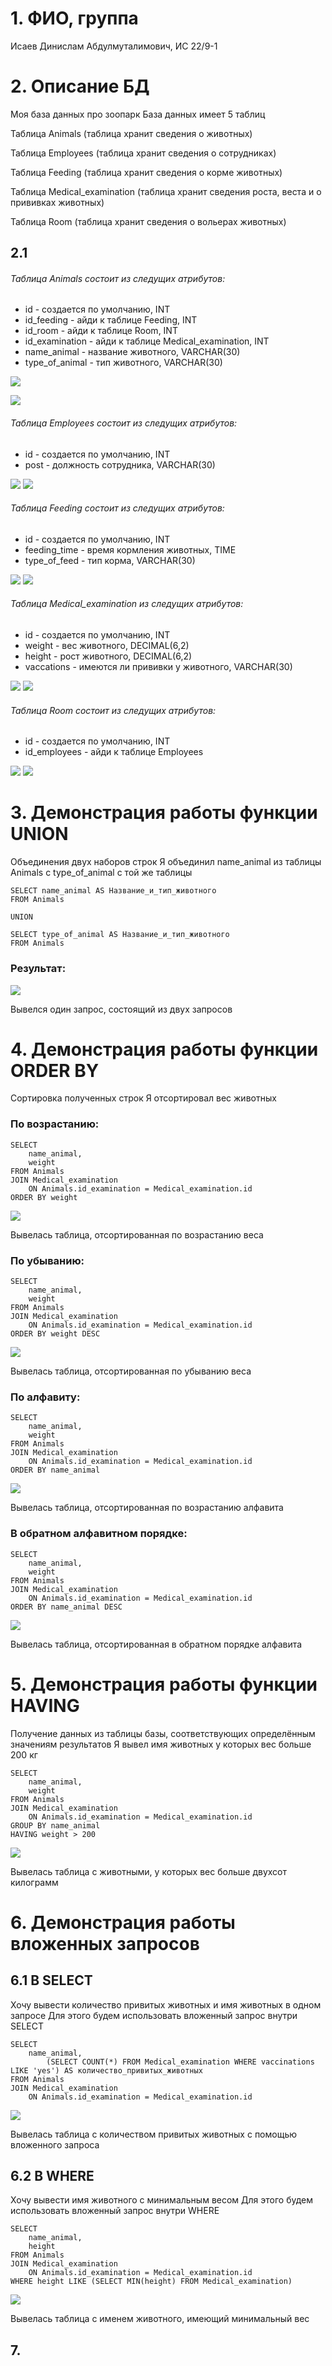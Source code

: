 # 1. ФИО, группа
 
  Исаев Динислам Абдулмуталимович, ИС 22/9-1

# 2. Описание БД

Моя база данных про зоопарк
База данных имеет 5 таблиц

Таблица Animals (таблица хранит сведения о животных)

Таблица Employees (таблица хранит сведения о сотрудниках)

Таблица Feeding (таблица хранит сведения о корме животных)

Таблица Medical_examination (таблица хранит сведения роста, веста и о прививках животных)

Таблица Room (таблица хранит сведения о вольерах животных)

## 2.1

###### Таблица Animals состоит из следущих атрибутов:
* id - создается по умолчанию, INT
* id_feeding - айди к таблице Feeding, INT
* id_room - айди к таблице Room, INT
* id_examination - айди к таблице Medical_examination, INT
* name_animal - название животного, VARCHAR(30)
* type_of_animal - тип животного, VARCHAR(30)

![](screens/Animals1.png)

![](screens/Animals2.png)


###### Таблица Employees состоит из следущих атрибутов:
* id - создается по умолчанию, INT
* post - должность сотрудника, VARCHAR(30)

![](screens/Employees2.png)
![](screens/Employees1.png)


###### Таблица Feeding состоит из следущих атрибутов:
* id - создается по умолчанию, INT
* feeding_time - время кормления животных, TIME
* type_of_feed - тип корма, VARCHAR(30)

![](screens/feeding1.png)
![](screens/feeding2.png)


###### Таблица Medical_examination из следущих атрибутов:
* id - создается по умолчанию, INT
* weight - вес животного, DECIMAL(6,2)
* height - рост животного, DECIMAL(6,2)
* vaccations - имеются ли прививки у животного, VARCHAR(30)

![](screens/medical1.png)
![](screens/medical2.png)

###### Таблица Room состоит из следущих атрибутов:
* id - создается по умолчанию, INT
* id_employees - айди к таблице Employees

![](screens/room1.png)
![](screens/room2.png)	


# 3. Демонстрация работы функции UNION

Объединения двух наборов строк
Я объединил name_animal из таблицы Animals с type_of_animal с той же таблицы

```
SELECT name_animal AS Название_и_тип_животного
FROM Animals

UNION

SELECT type_of_animal AS Название_и_тип_животного
FROM Animals
```

### Результат:
![](screens/union.png)

Вывелся один запрос, состоящий из двух запросов


# 4. Демонстрация работы функции ORDER BY

Сортировка полученных строк
Я отсортировал вес животных

### По возрастанию:

```
SELECT
	name_animal,
	weight
FROM Animals
JOIN Medical_examination
	ON Animals.id_examination = Medical_examination.id
ORDER BY weight
```
![](screens/orderby1.png)

Вывелась таблица, отсортированная по возрастанию веса


### По убыванию:

```
SELECT
	name_animal,
	weight
FROM Animals
JOIN Medical_examination
	ON Animals.id_examination = Medical_examination.id
ORDER BY weight DESC
```

![](screens/orderby2.png)

Вывелась таблица, отсортированная по убыванию веса


### По алфавиту:

```
SELECT
	name_animal,
	weight
FROM Animals
JOIN Medical_examination
	ON Animals.id_examination = Medical_examination.id
ORDER BY name_animal
```

![](screens/orderby3.png)

Вывелась таблица, отсортированная по возрастанию алфавита

### В обратном алфавитном порядке:

```
SELECT
	name_animal,
	weight
FROM Animals
JOIN Medical_examination
	ON Animals.id_examination = Medical_examination.id
ORDER BY name_animal DESC
```

![](screens/orderby4.png)

Вывелась таблица, отсортированная в обратном порядке алфавита


# 5. Демонстрация работы функции HAVING

Получение данных из таблицы базы, соответствующих определённым значениям результатов
Я вывел имя животных у которых вес больше 200 кг

```
SELECT
	name_animal,
	weight
FROM Animals
JOIN Medical_examination
	ON Animals.id_examination = Medical_examination.id
GROUP BY name_animal
HAVING weight > 200
```

![](screens/having.png)

Вывелась таблица с животными, у которых вес больше двухсот килограмм


# 6. Демонстрация работы вложенных запросов

## 6.1 В SELECT

Хочу вывести количество привитых животных и имя животных в одном запросе
Для этого будем использовать вложенный запрос внутри SELECT

```
SELECT 
	name_animal, 
        (SELECT COUNT(*) FROM Medical_examination WHERE vaccinations LIKE 'yes') AS количество_привитых_животных
FROM Animals 
JOIN Medical_examination
	ON Animals.id_examination = Medical_examination.id
```

![](screens/attached_request.png)

Вывелась таблица с количеством привитых животных с помощью вложенного запроса

## 6.2 В WHERE

Хочу вывести имя животного с минимальным весом
Для этого будем использовать вложенный запрос внутри WHERE

```
SELECT 
	name_animal,
    height
FROM Animals
JOIN Medical_examination
	ON Animals.id_examination = Medical_examination.id
WHERE height LIKE (SELECT MIN(height) FROM Medical_examination)
```

![](screens/attached_request2.png)

Вывелась таблица с именем животного, имеющий минимальный вес


## 7. 


	
		
	
  

